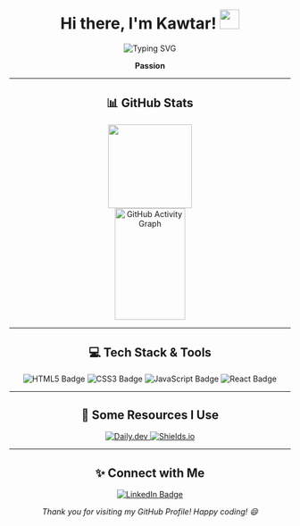 <!-- Replace 'kawtarlabzae' with your GitHub username everywhere needed! -->

<h1 align="center">
  Hi there, I'm Kawtar! 
  <img src="https://media.giphy.com/media/hvRJCLFzcasrR4ia7z/giphy.gif" width="35">
</h1>

<!-- Typing SVG (optional, just a fun touch) -->
<div align="center">
  <img src="https://readme-typing-svg.herokuapp.com?size=25&duration=4000&color=198cff&center=true&vCenter=true&lines=Welcome+to+my+GitHub+Profile!;I'm+a+Full-Stack+Developer;Open+to+Collaborations;Always+Learning+New+Technologies" alt="Typing SVG" />
</div>

<p align="center">
  <b>Passion</b>
</p>

<hr>

<h2 align="center">📊 GitHub Stats</h2>
<div align="center">
  <a href="#">
    <img src="https://github-readme-stats.vercel.app/api?username=kawtarlabzae&theme=tokyonight&show_icons=true" height="150" />
  </a>

  <br>
  <!-- Activity graph (sometimes requires re-deploy or may need an alternative if unresponsive) -->
  <a href="#">
    <img src="https://activity-graph.herokuapp.com/graph?username=kawtarlabzae&theme=rogue" width="50%" height="200" alt="GitHub Activity Graph" />
  </a>
</div>

<hr>

<h2 align="center">💻 Tech Stack & Tools</h2>
<p align="center">
  <!-- You can add or remove badges as you prefer -->
  <img src="https://img.shields.io/badge/-HTML5-E34F26?style=for-the-badge&logo=HTML5&logoColor=white" alt="HTML5 Badge" />
  <img src="https://img.shields.io/badge/-CSS3-1572B6?style=for-the-badge&logo=CSS3&logoColor=white" alt="CSS3 Badge" />
  <img src="https://img.shields.io/badge/-JavaScript-F7DF1E?style=for-the-badge&logo=javascript&logoColor=black" alt="JavaScript Badge" />
  <img src="https://img.shields.io/badge/-React-61DAFB?style=for-the-badge&logo=react&logoColor=black" alt="React Badge" />
  <!-- Add more shields as needed -->
</p>

<hr>

<h2 align="center">🚀 Some Resources I Use</h2>
<div align="center">
  <!-- daily.dev Badge or Link -->
  <a href="https://app.daily.dev/">
    <img src="https://img.shields.io/badge/daily.dev-232B2B?style=for-the-badge&logo=daily.dev&logoColor=white" alt="Daily.dev" />
  </a>

  <!-- Shields.io Badge or Link -->
  <a href="https://shields.io/">
    <img src="https://img.shields.io/badge/Shields.io-Building_Badges-Informational?style=for-the-badge&logo=none" alt="Shields.io" />
  </a>
</div>

<hr>

<h2 align="center">✨ Connect with Me</h2>
<p align="center">
  <a href="https://www.linkedin.com/in/kawtar-labzae/">
    <img src="https://img.shields.io/badge/LinkedIn-0077B5?style=for-the-badge&logo=linkedin&logoColor=white" alt="LinkedIn Badge"/>
  </a>
  <!-- Add any other social links/badges you like -->
</p>

<p align="center">
  <i>Thank you for visiting my GitHub Profile! Happy coding! 😄</i>
</p>
